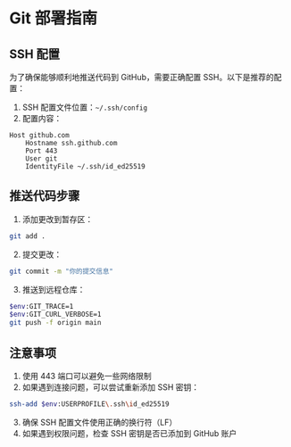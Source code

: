 # Git 部署指南

## SSH 配置
为了确保能够顺利地推送代码到 GitHub，需要正确配置 SSH。以下是推荐的配置：

1. SSH 配置文件位置：`~/.ssh/config`
2. 配置内容：
```
Host github.com
    Hostname ssh.github.com
    Port 443
    User git
    IdentityFile ~/.ssh/id_ed25519
```

## 推送代码步骤
1. 添加更改到暂存区：
```bash
git add .
```

2. 提交更改：
```bash
git commit -m "你的提交信息"
```

3. 推送到远程仓库：
```bash
$env:GIT_TRACE=1
$env:GIT_CURL_VERBOSE=1
git push -f origin main
```

## 注意事项
1. 使用 443 端口可以避免一些网络限制
2. 如果遇到连接问题，可以尝试重新添加 SSH 密钥：
```bash
ssh-add $env:USERPROFILE\.ssh\id_ed25519
```

3. 确保 SSH 配置文件使用正确的换行符（LF）
4. 如果遇到权限问题，检查 SSH 密钥是否已添加到 GitHub 账户 